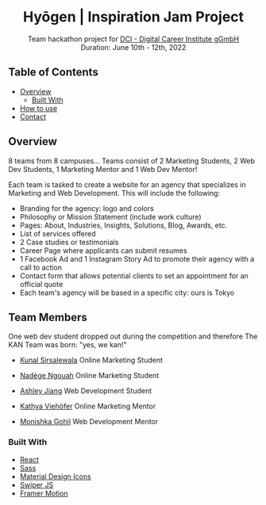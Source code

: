 <h1 align="center">Hyōgen | Inspiration Jam Project</h1>

<div align="center">
   Team hackathon project for <a href="http://devchallenges.io" target="_blank">DCI - Digital Career Institute gGmbH</a>
</div>

<div align="center">
   Duration: June 10th - 12th, 2022
</div>

<!-- TABLE OF CONTENTS -->

## Table of Contents

- [Overview](#overview)
  - [Built With](#built-with)
- [How to use](#how-to-use)
- [Contact](#contact)

<!-- OVERVIEW -->

## Overview

<!-- ![demo](/public/assets/videos/demo.gif) -->

8 teams from 8 campuses...
Teams consist of 2 Marketing Students, 2 Web Dev Students, 1 Marketing Mentor and 1 Web Dev Mentor!

Each team is tasked to create a website for an agency that specializes in Marketing and Web Development. This will include the following:

- Branding for the agency: logo and colors
- Philosophy or Mission Statement (include work culture)
- Pages: About, Industries, Insights, Solutions, Blog, Awards, etc.
- List of services offered
- 2 Case studies or testimonials
- Career Page where applicants can submit resumes
- 1 Facebook Ad and 1 Instagram Story Ad to promote their agency with a call to action
- Contact form that allows potential clients to set an appointment for an official quote
- Each team's agency will be based in a specific city: ours is Tokyo

## Team Members

One web dev student dropped out during the competition and therefore The KAN Team was born: "yes, we kan!"
<!-- - Website [your-website.com](https://{your-web-site-link}) -->
- [Kunal Sirsalewala](https://www.linkedin.com/in/kunal-sirsalewala-95998b241/) Online Marketing Student
- [Nadège Ngouah](https://www.linkedin.com/in/nad%C3%A8ge-ngouah-6731b4216/) Online Marketing Student
- [Ashley Jiang](https://www.linkedin.com/in/ashley-jiang-b623a9ab/) Web Development Student

- [Kathya Viehöfer](https://www.linkedin.com/in/kathya-vieh%C3%B6fer/) Online Marketing Mentor

- [Monishka Gohil](https://www.linkedin.com/in/monishka-gohil11/) Web Development Mentor


### Built With

- [React](https://reactjs.org/)
- [Sass](https://sass-lang.com/)
- [Material Design Icons](https://google.github.io/material-design-icons/)
- [Swiper JS](https://swiperjs.com/react)
- [Framer Motion](https://www.framer.com/motion/)

